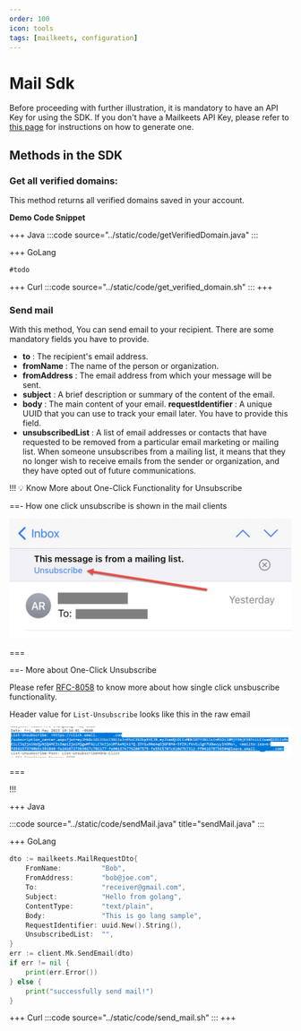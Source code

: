 ```yaml
---
order: 100
icon: tools
tags: [mailkeets, configuration]
---
```


# Mail Sdk

Before proceeding with further illustration, it is mandatory to have an API Key for using the SDK. If you don't have a Mailkeets API Key, please refer to [this page](../settings/ApiKey.md) for instructions on how to generate one.


## Methods in the SDK

### Get all verified domains:

This method returns all verified domains saved in your account.

**Demo Code Snippet**

+++ Java
:::code source="../static/code/getVerifiedDomain.java" :::

+++ GoLang
```go
#todo
```

+++ Curl
:::code source="../static/code/get_verified_domain.sh" :::
+++


### Send mail

With this method, You can send email to your recipient. There are some mandatory fields you have to provide.


- **to** : The recipient's email address.
- **fromName** : The name of the person or organization.
- **fromAddress** : The email address from which your message will be sent.
- **subject** : A brief description or summary of the content of the email.
- **body** : The main content of your email.
 **requestIdentifier** : A unique UUID that you can use to track your email later. You have to provide this field.
- **unsubscribedList** : A list of email addresses or contacts that have requested to be removed from a particular email marketing or mailing list. When someone unsubscribes from a mailing list, it means that they no longer wish to receive emails from the sender or organization, and they have opted out of future communications.


!!! :bulb: Know More about One-Click Functionality for Unsubscribe

==- How one click unsubscribe is shown in the mail clients

![](/static/images/iosunsub.jpg)

===

==- More about One-Click Unsubscribe
 
Please refer [RFC-8058](https://www.rfc-editor.org/rfc/rfc8058) to know more about how single click unsbuscribe functionality.

Header value for `List-Unsubscribe` looks like this in the raw email
 
![](/static/images/unsubscribeList.png)

===

!!!


+++ Java

:::code source="../static/code/sendMail.java" title="sendMail.java" :::

+++ GoLang
```go
dto := mailkeets.MailRequestDto{
    FromName:          "Bob",
    FromAddress:       "bob@joe.com",
    To:                "receiver@gmail.com",
    Subject:           "Hello from golang",
    ContentType:       "text/plain",
    Body:              "This is go lang sample",
    RequestIdentifier: uuid.New().String(),
    UnsubscribedList:  "",
}
err := client.Mk.SendEmail(dto)
if err != nil {
    print(err.Error())
} else {
    print("successfully send mail!")
}
```


+++ Curl
:::code source="../static/code/send_mail.sh" :::
+++